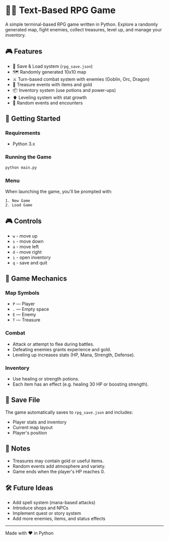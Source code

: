 # 🧙‍♂️ Text-Based RPG Game

A simple terminal-based RPG game written in Python. Explore a randomly generated map, fight enemies, collect treasures, level up, and manage your inventory.

## 🎮 Features

- 💾 Save & Load system (`rpg_save.json`)
- 🗺️ Randomly generated 10x10 map
- ⚔️ Turn-based combat system with enemies (Goblin, Orc, Dragon)
- 💎 Treasure events with items and gold
- 📦 Inventory system (use potions and power-ups)
- ⬆️ Leveling system with stat growth
- 🎲 Random events and encounters

## 🚀 Getting Started

### Requirements

- Python 3.x

### Running the Game

```bash
python main.py
```

### Menu

When launching the game, you'll be prompted with:

```
1. New Game
2. Load Game
```

## 🎮 Controls

- `w` - move up
- `s` - move down
- `a` - move left
- `d` - move right
- `i` - open inventory
- `q` - save and quit

## 🧾 Game Mechanics

### Map Symbols

- `P` — Player
- `.` — Empty space
- `E` — Enemy
- `T` — Treasure

### Combat

- Attack or attempt to flee during battles.
- Defeating enemies grants experience and gold.
- Leveling up increases stats (HP, Mana, Strength, Defense).

### Inventory

- Use healing or strength potions.
- Each item has an effect (e.g. healing 30 HP or boosting strength).

## 📂 Save File

The game automatically saves to `rpg_save.json` and includes:

- Player stats and inventory
- Current map layout
- Player's position

## 📌 Notes

- Treasures may contain gold or useful items.
- Random events add atmosphere and variety.
- Game ends when the player's HP reaches 0.

## 🛠️ Future Ideas

- Add spell system (mana-based attacks)
- Introduce shops and NPCs
- Implement quest or story system
- Add more enemies, items, and status effects

---

Made with ❤️ in Python
